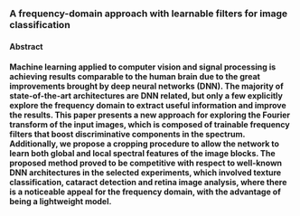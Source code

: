 ### A frequency-domain approach with learnable filters for image classification

#### Abstract
#### Machine learning applied to computer vision and signal processing is achieving results comparable to the human brain due to the great improvements brought by deep neural networks (DNN). The majority of state-of-the-art architectures are DNN related, but only a few explicitly explore the frequency domain to extract useful information and improve the results. This paper presents a new approach for exploring the Fourier transform of the input images, which is composed of trainable frequency filters that boost discriminative components in the spectrum. Additionally, we propose a cropping procedure to allow the network to learn both global and local spectral features of the image blocks. The proposed method proved to be competitive with respect to well-known DNN architectures in the selected experiments, which involved texture classification, cataract detection and retina image analysis, where there is a noticeable appeal for the frequency domain, with the advantage of being a lightweight model.
